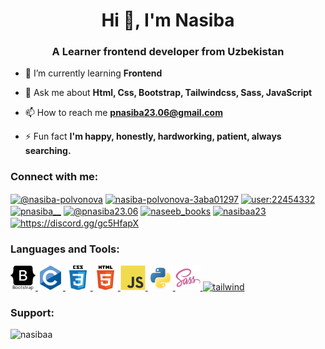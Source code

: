 <h1 align="center">Hi 👋, I'm Nasiba</h1>
<h3 align="center">A Learner frontend developer from Uzbekistan</h3>

- 🌱 I’m currently learning **Frontend**

- 💬 Ask me about **Html, Css, Bootstrap, Tailwindcss, Sass, JavaScript**

- 📫 How to reach me **pnasiba23.06@gmail.com**

- ⚡ Fun fact **I'm happy, honestly, hardworking, patient, always searching.**

<h3 align="left">Connect with me:</h3>
<p align="left">
<a href="https://codepen.io/@nasiba-polvonova" target="blank"><img align="center" src="https://raw.githubusercontent.com/rahuldkjain/github-profile-readme-generator/master/src/images/icons/Social/codepen.svg" alt="@nasiba-polvonova" height="30" width="40" /></a>
<a href="https://linkedin.com/in/nasiba-polvonova-3aba01297" target="blank"><img align="center" src="https://raw.githubusercontent.com/rahuldkjain/github-profile-readme-generator/master/src/images/icons/Social/linked-in-alt.svg" alt="nasiba-polvonova-3aba01297" height="30" width="40" /></a>
<a href="https://stackoverflow.com/users/user:22454332" target="blank"><img align="center" src="https://raw.githubusercontent.com/rahuldkjain/github-profile-readme-generator/master/src/images/icons/Social/stack-overflow.svg" alt="user:22454332" height="30" width="40" /></a>
<a href="https://instagram.com/pnasiba__" target="blank"><img align="center" src="https://raw.githubusercontent.com/rahuldkjain/github-profile-readme-generator/master/src/images/icons/Social/instagram.svg" alt="pnasiba__" height="30" width="40" /></a>
<a href="https://medium.com/@pnasiba23.06" target="blank"><img align="center" src="https://raw.githubusercontent.com/rahuldkjain/github-profile-readme-generator/master/src/images/icons/Social/medium.svg" alt="@pnasiba23.06" height="30" width="40" /></a>
<a href="https://www.youtube.com/c/naseeb_books" target="blank"><img align="center" src="https://raw.githubusercontent.com/rahuldkjain/github-profile-readme-generator/master/src/images/icons/Social/youtube.svg" alt="naseeb_books" height="30" width="40" /></a>
<a href="https://www.leetcode.com/nasibaa23" target="blank"><img align="center" src="https://raw.githubusercontent.com/rahuldkjain/github-profile-readme-generator/master/src/images/icons/Social/leet-code.svg" alt="nasibaa23" height="30" width="40" /></a>
<a href="https://discord.gg/https://discord.gg/gc5HfapX" target="blank"><img align="center" src="https://raw.githubusercontent.com/rahuldkjain/github-profile-readme-generator/master/src/images/icons/Social/discord.svg" alt="https://discord.gg/gc5HfapX" height="30" width="40" /></a>
</p>

<h3 align="left">Languages and Tools:</h3>
<p align="left"> <a href="https://getbootstrap.com" target="_blank" rel="noreferrer"> <img src="https://raw.githubusercontent.com/devicons/devicon/master/icons/bootstrap/bootstrap-plain-wordmark.svg" alt="bootstrap" width="40" height="40"/> </a> <a href="https://www.cprogramming.com/" target="_blank" rel="noreferrer"> <img src="https://raw.githubusercontent.com/devicons/devicon/master/icons/c/c-original.svg" alt="c" width="40" height="40"/> </a> <a href="https://www.w3schools.com/css/" target="_blank" rel="noreferrer"> <img src="https://raw.githubusercontent.com/devicons/devicon/master/icons/css3/css3-original-wordmark.svg" alt="css3" width="40" height="40"/> </a> <a href="https://www.w3.org/html/" target="_blank" rel="noreferrer"> <img src="https://raw.githubusercontent.com/devicons/devicon/master/icons/html5/html5-original-wordmark.svg" alt="html5" width="40" height="40"/> </a> <a href="https://developer.mozilla.org/en-US/docs/Web/JavaScript" target="_blank" rel="noreferrer"> <img src="https://raw.githubusercontent.com/devicons/devicon/master/icons/javascript/javascript-original.svg" alt="javascript" width="40" height="40"/> </a> <a href="https://www.python.org" target="_blank" rel="noreferrer"> <img src="https://raw.githubusercontent.com/devicons/devicon/master/icons/python/python-original.svg" alt="python" width="40" height="40"/> </a> <a href="https://sass-lang.com" target="_blank" rel="noreferrer"> <img src="https://raw.githubusercontent.com/devicons/devicon/master/icons/sass/sass-original.svg" alt="sass" width="40" height="40"/> </a> <a href="https://tailwindcss.com/" target="_blank" rel="noreferrer"> <img src="https://www.vectorlogo.zone/logos/tailwindcss/tailwindcss-icon.svg" alt="tailwind" width="40" height="40"/> </a> </p>

<h3 align="left">Support:</h3>
<p><a href="https://www.buymeacoffee.com/nasibaa"> <img align="left" src="https://cdn.buymeacoffee.com/buttons/v2/default-yellow.png" height="50" width="210" alt="nasibaa" /></a></p><br><br>
